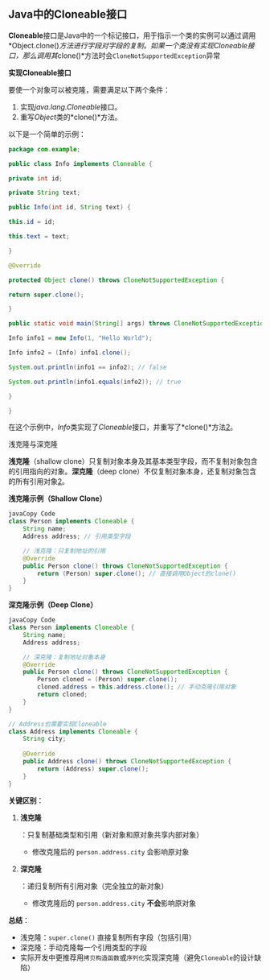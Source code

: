 ## Java中的Cloneable接口

**Cloneable**接口是Java中的一个标记接口，用于指示一个类的实例可以通过调用*Object.clone()*方法进行字段对字段的复制。如果一个类没有实现Cloneable接口，那么调用其*clone()*方法时会`CloneNotSupportedException`异常

**实现Cloneable接口**

要使一个对象可以被克隆，需要满足以下两个条件：

1. 实现*java.lang.Cloneable*接口。
2. 重写*Object*类的*clone()*方法。

以下是一个简单的示例：

```java
package com.example;

public class Info implements Cloneable {

private int id;

private String text;

public Info(int id, String text) {

this.id = id;

this.text = text;

}

@Override

protected Object clone() throws CloneNotSupportedException {

return super.clone();

}

public static void main(String[] args) throws CloneNotSupportedException {

Info info1 = new Info(1, "Hello World");

Info info2 = (Info) info1.clone();

System.out.println(info1 == info2); // false

System.out.println(info1.equals(info2)); // true

}

}
```

在这个示例中，*Info*类实现了*Cloneable*接口，并重写了*clone()*方法[2](https://www.jianshu.com/p/ea8f7b1fbbb1)。

浅克隆与深克隆

**浅克隆**（shallow clone）只复制对象本身及其基本类型字段，而不复制对象包含的引用指向的对象。**深克隆**（deep clone）不仅复制对象本身，还复制对象包含的所有引用对象[2](https://www.jianshu.com/p/ea8f7b1fbbb1)。

‌**浅克隆示例（Shallow Clone）**‌

```java
javaCopy Code
class Person implements Cloneable {
    String name;
    Address address; // 引用类型字段

    // 浅克隆：只复制地址的引用
    @Override
    public Person clone() throws CloneNotSupportedException {
        return (Person) super.clone(); // 直接调用Object的clone()
    }
}
```

‌**深克隆示例（Deep Clone）**‌

```java
javaCopy Code
class Person implements Cloneable {
    String name;
    Address address;

    // 深克隆：复制地址对象本身
    @Override
    public Person clone() throws CloneNotSupportedException {
        Person cloned = (Person) super.clone();
        cloned.address = this.address.clone(); // 手动克隆引用对象
        return cloned;
    }
}

// Address也需要实现Cloneable
class Address implements Cloneable {
    String city;
    
    @Override
    public Address clone() throws CloneNotSupportedException {
        return (Address) super.clone();
    }
}
```

‌**关键区别**‌：

1. ‌**浅克隆**‌

   ：只复制基础类型和引用（新对象和原对象共享内部对象）

   - 修改克隆后的 `person.address.city` 会影响原对象

2. ‌**深克隆**‌

   ：递归复制所有引用对象（完全独立的新对象）

   - 修改克隆后的 `person.address.city` ‌**不会**‌影响原对象

‌**总结**‌：

- 浅克隆：`super.clone()` 直接复制所有字段（包括引用）
- 深克隆：手动克隆每一个引用类型的字段
- 实际开发中更推荐用`拷贝构造函数`或`序列化`实现深克隆（避免`Cloneable`的设计缺陷）
